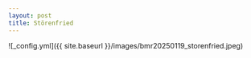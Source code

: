 ```yaml
---
layout: post
title: Störenfried
---
```


![_config.yml]({{ site.baseurl }}/images/bmr20250119_storenfried.jpeg)
